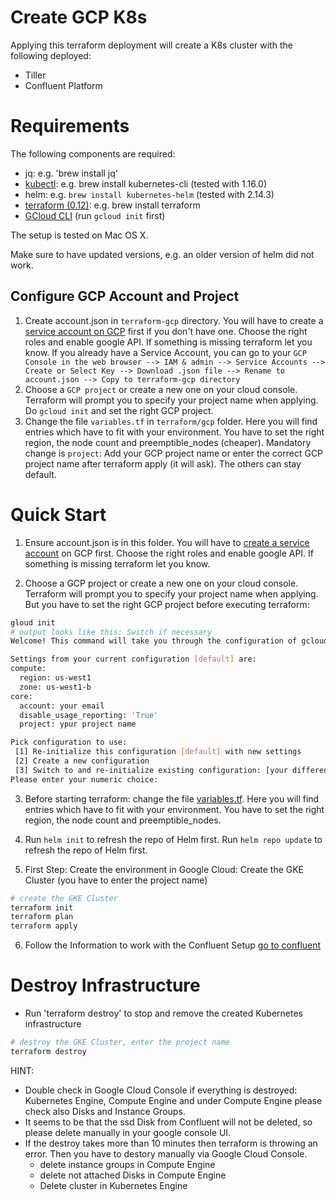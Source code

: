 # Create GCP K8s 

Applying this terraform deployment will create a K8s cluster with the following deployed:

* Tiller
* Confluent Platform

# Requirements
The following components are required:

* jq: e.g. 'brew install jq'
* [kubectl](https://kubernetes.io/docs/tasks/tools/install-kubectl/): e.g. brew install kubernetes-cli (tested with 1.16.0)
* helm: e.g. `brew install kubernetes-helm` (tested with 2.14.3)
* [terraform (0.12)](https://www.terraform.io/downloads.html): e.g. brew install terraform
* [GCloud CLI](https://cloud.google.com/sdk/docs/quickstart-macos) (run `gcloud init` first)

The setup is tested on Mac OS X.

Make sure to have updated versions, e.g. an older version of helm did not work.

## Configure GCP Account and Project

1) Create account.json in `terraform-gcp` directory. You will have to create a [service account on GCP](https://cloud.google.com/iam/docs/creating-managing-service-account-keys) first if you don't have one. Choose the right roles and enable google API. If something is missing terraform let you know. If you already have a Service Account, you can go to your `GCP Console in the web browser --> IAM & admin --> Service Accounts --> Create or Select Key --> Download .json file --> Rename to account.json --> Copy to terraform-gcp directory`
2) Choose a `GCP project` or create a new one on your cloud console. Terraform will prompt you to specify your project name when applying. Do `gcloud init` and set the right GCP project.
3) Change the file `variables.tf` in `terraform/gcp` folder. Here you will find entries which have to fit with your environment. You have to set the right region, the node count and preemptible_nodes (cheaper). Mandatory change is `project`: Add your GCP project name or enter the correct GCP project name after terraform apply (it will ask). The others can stay default.

# Quick Start

1. Ensure account.json is in this folder. You will have to [create a service account](https://cloud.google.com/iam/docs/creating-managing-service-account-keys) on GCP first. Choose the right roles and enable google API. If something is missing terraform let you know.

2. Choose a GCP project or create a new one on your cloud console. Terraform will prompt you to specify your project name when applying. But you have to set the right GCP project before executing terraform:
```bash
gloud init
# output looks like this: Switch if necessary
Welcome! This command will take you through the configuration of gcloud.

Settings from your current configuration [default] are:
compute:
  region: us-west1
  zone: us-west1-b
core:
  account: your email
  disable_usage_reporting: 'True'
  project: ypur project name

Pick configuration to use:
 [1] Re-initialize this configuration [default] with new settings 
 [2] Create a new configuration
 [3] Switch to and re-initialize existing configuration: [your different project]
Please enter your numeric choice:  
```

3. Before starting terraform: change the file [variables.tf](variables.tf). Here you will find entries which have to fit with your environment. You have to set the right region, the node count and preemptible_nodes.

4. Run `helm init` to refresh the repo of Helm first.
Run `helm repo update` to refresh the repo of Helm first.

5. First Step: Create the environment in Google Cloud: Create the GKE Cluster (you have to enter the 
project name)
```bash
# create the GKE Cluster
terraform init
terraform plan
terraform apply
```
6. Follow the  Information to work with the Confluent Setup [go to confluent](../../confluentREADME.md)

# Destroy Infrastructure

* Run 'terraform destroy' to stop and remove the created Kubernetes infrastructure
```bash
# destroy the GKE Cluster, enter the project name
terraform destroy
```
HINT:
* Double check in Google Cloud Console if everything is destroyed: 
  Kubernetes Engine, Compute Engine and under Compute Engine please check also Disks and Instance Groups.
* It seems to be that the ssd Disk from Confluent will not be deleted, so please delete manually in your google console UI.
* If the destroy takes more than 10 minutes then terraform is throwing an error. 
  Then you have to destory manually via Google Cloud Console.
  * delete instance groups in Compute Engine
  * delete not attached Disks in Compute Engine
  * Delete cluster in Kubernetes Engine

